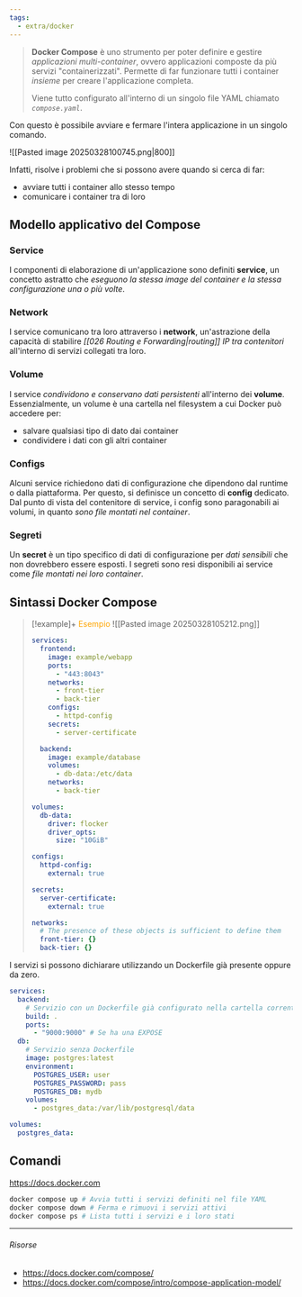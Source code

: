 ```yaml
---
tags:
  - extra/docker
---
```

>**Docker Compose** è uno strumento per poter definire e gestire *applicazioni multi-container*, ovvero applicazioni composte da più servizi "containerizzati". Permette di far funzionare tutti i container *insieme* per creare l'applicazione completa. 
>
>Viene tutto configurato all'interno di un singolo file YAML chiamato *`compose.yaml`*.

Con questo è possibile avviare e fermare l'intera applicazione in un singolo comando.

![[Pasted image 20250328100745.png|800]]

Infatti, risolve i problemi che si possono avere quando si cerca di far: 
- avviare tutti i container allo stesso tempo
- comunicare i container tra di loro

## Modello applicativo del Compose

### Service
I componenti di elaborazione di un'applicazione sono definiti **service**, un concetto astratto che *eseguono la stessa image del container e la stessa configurazione una o più volte*.

### Network
I service comunicano tra loro attraverso i **network**, un'astrazione della capacità di stabilire *[[026 Routing e Forwarding|routing]] IP tra contenitori* all'interno di servizi collegati tra loro.

### Volume
I service *condividono e conservano dati persistenti* all'interno dei **volume**. Essenzialmente, un volume è una cartella nel filesystem a cui Docker può accedere per: 
- salvare qualsiasi tipo di dato dai container
- condividere i dati con gli altri container

### Configs
Alcuni service richiedono dati di configurazione che dipendono dal runtime o dalla piattaforma. Per questo, si definisce un concetto di **config** dedicato. Dal punto di vista del contenitore di service, i config sono paragonabili ai volumi, in quanto *sono file montati nel container*. 

### Segreti
Un **secret** è un tipo specifico di dati di configurazione per *dati sensibili* che non dovrebbero essere esposti. I segreti sono resi disponibili ai service come *file montati nei loro container*.


## Sintassi Docker Compose

> [!example]+ <font color="orange">Esempio</font>
> ![[Pasted image 20250328105212.png]]
> 
> ```yaml
> services:
>   frontend:
>     image: example/webapp
>     ports:
>       - "443:8043"
>     networks:
>       - front-tier
>       - back-tier
>     configs:
>       - httpd-config
>     secrets:
>       - server-certificate
> 
>   backend:
>     image: example/database
>     volumes:
>       - db-data:/etc/data
>     networks:
>       - back-tier
> 
> volumes:
>   db-data:
>     driver: flocker
>     driver_opts:
>       size: "10GiB"
> 
> configs:
>   httpd-config:
>     external: true
> 
> secrets:
>   server-certificate:
>     external: true
> 
> networks:
>   # The presence of these objects is sufficient to define them
>   front-tier: {}
>   back-tier: {}
> ```

I servizi si possono dichiarare utilizzando un Dockerfile già presente oppure da zero.

```yaml
services:
  backend:
	# Servizio con un Dockerfile già configurato nella cartella corrente
    build: .
    ports:
      - "9000:9000" # Se ha una EXPOSE
  db:
    # Servizio senza Dockerfile
    image: postgres:latest
    environment:
	  POSTGRES_USER: user
	  POSTGRES_PASSWORD: pass
	  POSTGRES_DB: mydb
	volumes:
	  - postgres_data:/var/lib/postgresql/data

volumes:
  postgres_data:
```



## Comandi
https://docs.docker.com
```sh
docker compose up # Avvia tutti i servizi definiti nel file YAML
docker compose down # Ferma e rimuovi i servizi attivi
docker compose ps # Lista tutti i servizi e i loro stati
```

---
###### Risorse
- https://docs.docker.com/compose/
- https://docs.docker.com/compose/intro/compose-application-model/